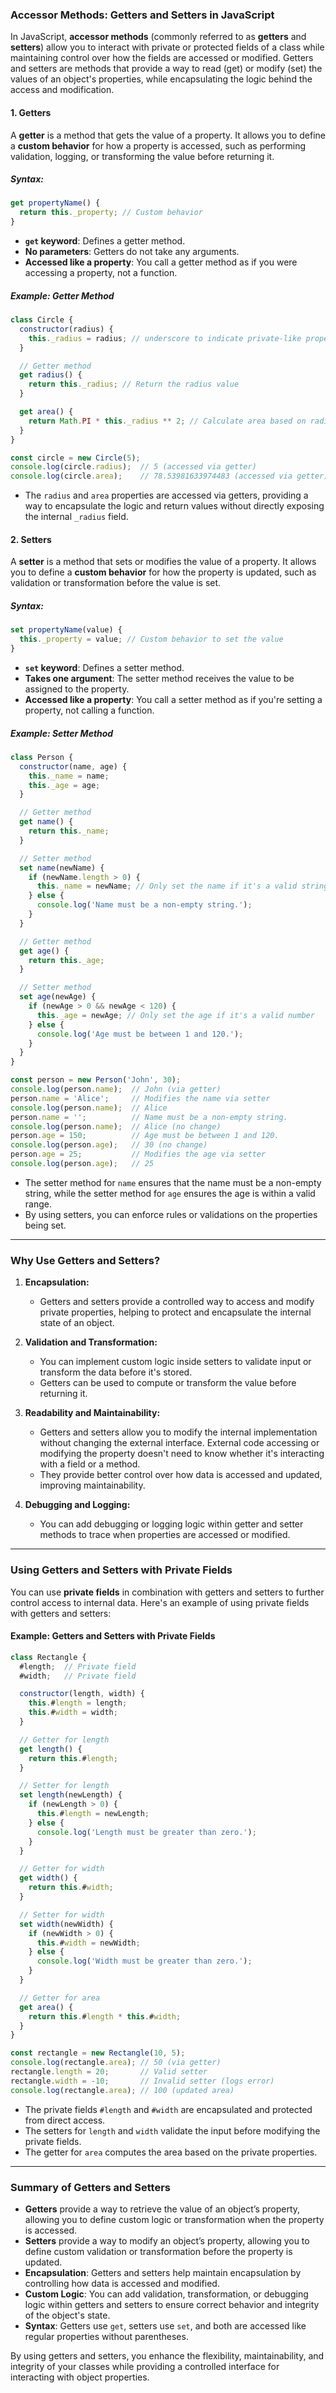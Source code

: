 ### **Accessor Methods: Getters and Setters in JavaScript**

In JavaScript, **accessor methods** (commonly referred to as **getters** and **setters**) allow you to interact with private or protected fields of a class while maintaining control over how the fields are accessed or modified. Getters and setters are methods that provide a way to read (get) or modify (set) the values of an object's properties, while encapsulating the logic behind the access and modification.

#### **1. Getters**

A **getter** is a method that gets the value of a property. It allows you to define a **custom behavior** for how a property is accessed, such as performing validation, logging, or transforming the value before returning it.

##### **Syntax:**
```javascript
get propertyName() {
  return this._property; // Custom behavior
}
```

- **`get` keyword**: Defines a getter method.
- **No parameters**: Getters do not take any arguments.
- **Accessed like a property**: You call a getter method as if you were accessing a property, not a function.

##### **Example: Getter Method**

```javascript
class Circle {
  constructor(radius) {
    this._radius = radius; // underscore to indicate private-like property
  }

  // Getter method
  get radius() {
    return this._radius; // Return the radius value
  }

  get area() {
    return Math.PI * this._radius ** 2; // Calculate area based on radius
  }
}

const circle = new Circle(5);
console.log(circle.radius);  // 5 (accessed via getter)
console.log(circle.area);    // 78.53981633974483 (accessed via getter)
```

- The `radius` and `area` properties are accessed via getters, providing a way to encapsulate the logic and return values without directly exposing the internal `_radius` field.

#### **2. Setters**

A **setter** is a method that sets or modifies the value of a property. It allows you to define a **custom behavior** for how the property is updated, such as validation or transformation before the value is set.

##### **Syntax:**
```javascript
set propertyName(value) {
  this._property = value; // Custom behavior to set the value
}
```

- **`set` keyword**: Defines a setter method.
- **Takes one argument**: The setter method receives the value to be assigned to the property.
- **Accessed like a property**: You call a setter method as if you're setting a property, not calling a function.

##### **Example: Setter Method**

```javascript
class Person {
  constructor(name, age) {
    this._name = name;
    this._age = age;
  }

  // Getter method
  get name() {
    return this._name;
  }

  // Setter method
  set name(newName) {
    if (newName.length > 0) {
      this._name = newName; // Only set the name if it's a valid string
    } else {
      console.log('Name must be a non-empty string.');
    }
  }

  // Getter method
  get age() {
    return this._age;
  }

  // Setter method
  set age(newAge) {
    if (newAge > 0 && newAge < 120) {
      this._age = newAge; // Only set the age if it's a valid number
    } else {
      console.log('Age must be between 1 and 120.');
    }
  }
}

const person = new Person('John', 30);
console.log(person.name);  // John (via getter)
person.name = 'Alice';     // Modifies the name via setter
console.log(person.name);  // Alice
person.name = '';          // Name must be a non-empty string.
console.log(person.name);  // Alice (no change)
person.age = 150;          // Age must be between 1 and 120.
console.log(person.age);   // 30 (no change)
person.age = 25;           // Modifies the age via setter
console.log(person.age);   // 25
```

- The setter method for `name` ensures that the name must be a non-empty string, while the setter method for `age` ensures the age is within a valid range.
- By using setters, you can enforce rules or validations on the properties being set.

---

### **Why Use Getters and Setters?**

1. **Encapsulation:**
   - Getters and setters provide a controlled way to access and modify private properties, helping to protect and encapsulate the internal state of an object.

2. **Validation and Transformation:**
   - You can implement custom logic inside setters to validate input or transform the data before it's stored.
   - Getters can be used to compute or transform the value before returning it.

3. **Readability and Maintainability:**
   - Getters and setters allow you to modify the internal implementation without changing the external interface. External code accessing or modifying the property doesn't need to know whether it's interacting with a field or a method.
   - They provide better control over how data is accessed and updated, improving maintainability.

4. **Debugging and Logging:**
   - You can add debugging or logging logic within getter and setter methods to trace when properties are accessed or modified.

---

### **Using Getters and Setters with Private Fields**

You can use **private fields** in combination with getters and setters to further control access to internal data. Here's an example of using private fields with getters and setters:

#### **Example: Getters and Setters with Private Fields**

```javascript
class Rectangle {
  #length;  // Private field
  #width;   // Private field

  constructor(length, width) {
    this.#length = length;
    this.#width = width;
  }

  // Getter for length
  get length() {
    return this.#length;
  }

  // Setter for length
  set length(newLength) {
    if (newLength > 0) {
      this.#length = newLength;
    } else {
      console.log('Length must be greater than zero.');
    }
  }

  // Getter for width
  get width() {
    return this.#width;
  }

  // Setter for width
  set width(newWidth) {
    if (newWidth > 0) {
      this.#width = newWidth;
    } else {
      console.log('Width must be greater than zero.');
    }
  }

  // Getter for area
  get area() {
    return this.#length * this.#width;
  }
}

const rectangle = new Rectangle(10, 5);
console.log(rectangle.area); // 50 (via getter)
rectangle.length = 20;       // Valid setter
rectangle.width = -10;       // Invalid setter (logs error)
console.log(rectangle.area); // 100 (updated area)
```

- The private fields `#length` and `#width` are encapsulated and protected from direct access.
- The setters for `length` and `width` validate the input before modifying the private fields.
- The getter for `area` computes the area based on the private properties.

---

### **Summary of Getters and Setters**

- **Getters** provide a way to retrieve the value of an object’s property, allowing you to define custom logic or transformation when the property is accessed.
- **Setters** provide a way to modify an object’s property, allowing you to define custom validation or transformation before the property is updated.
- **Encapsulation**: Getters and setters help maintain encapsulation by controlling how data is accessed and modified.
- **Custom Logic**: You can add validation, transformation, or debugging logic within getters and setters to ensure correct behavior and integrity of the object's state.
- **Syntax**: Getters use `get`, setters use `set`, and both are accessed like regular properties without parentheses.

By using getters and setters, you enhance the flexibility, maintainability, and integrity of your classes while providing a controlled interface for interacting with object properties.
